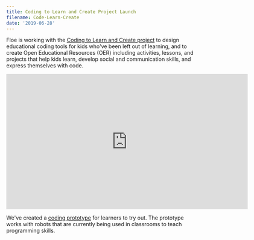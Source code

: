 ```yaml
---
title: Coding to Learn and Create Project Launch
filename: Code-Learn-Create
date: '2019-06-28'
---
```

Floe is working with the
[Coding to Learn and Create project](https://codelearncreate.ca/)
to design educational coding tools for kids who've been left out of learning,
and to create Open Educational Resources (OER) including activities, lessons,
and projects that help kids learn, develop social and communication skills,
and express themselves with code.

<iframe width="640" height="360" src="https://www.youtube-nocookie.com/embed/G-l1Hh0KfK0?rel=0&amp;ecver=1"
 frameborder="0" allowfullscreen></iframe>

We've created a [coding prototype](https://prototype.codelearncreate.org/)
for learners to try out. The prototype works with robots that are currently
being used in classrooms to teach programming skills.
